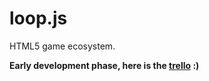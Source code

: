 loop.js
=======

HTML5 game ecosystem.

**Early development phase, here is the [trello](https://trello.com/board/loop-js/5005e402b400e4c947048079) :)**

